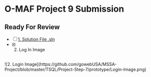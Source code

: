 # O-MAF Project 9 Submission
## Ready For Review

- [ ] [1. Solution File .sln](https://github.com/gowebUSA/O-MAF)
- [X] 2. Log In Image
<br />
![2. Login Image](https://github.com/gowebUSA/MSSA-Project/blob/master/TSQL/Project-Step-7/prototype/Login-Image.png)


